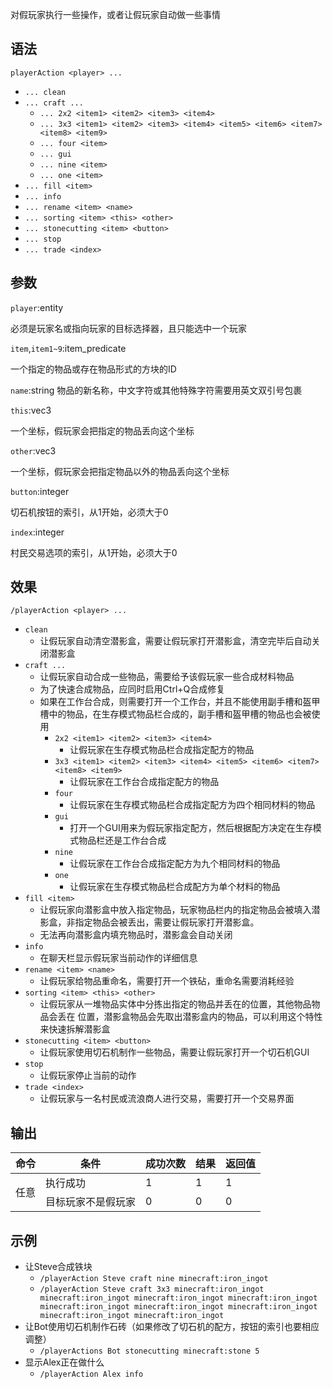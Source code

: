 对假玩家执行一些操作，或者让假玩家自动做一些事情

## 语法

`playerAction <player> ...`

- `... clean`
- `... craft ...`
    - `... 2x2 <item1> <item2> <item3> <item4>`
    - `... 3x3 <item1> <item2> <item3> <item4> <item5> <item6> <item7> <item8> <item9>`
    - `... four <item>`
    - `... gui`
    - `... nine <item>`
    - `... one <item>`
- `... fill <item>`
- `... info`
- `... rename <item> <name>`
- `... sorting <item> <this> <other>`
- `... stonecutting <item> <button>`
- `... stop`
- `... trade <index>`

## 参数

`player`:entity

必须是玩家名或指向玩家的目标选择器，且只能选中一个玩家

`item`,`item1~9`:item_predicate

一个指定的物品或存在物品形式的方块的ID

`name`:string
物品的新名称，中文字符或其他特殊字符需要用英文双引号包裹

`this`:vec3

一个坐标，假玩家会把指定的物品丢向这个坐标

`other`:vec3

一个坐标，假玩家会把指定物品以外的物品丢向这个坐标

`button`:integer

切石机按钮的索引，从1开始，必须大于0

`index`:integer

村民交易选项的索引，从1开始，必须大于0

## 效果

`/playerAction <player> ...`

- `clean`
    - 让假玩家自动清空潜影盒，需要让假玩家打开潜影盒，清空完毕后自动关闭潜影盒
- `craft ...`
    - 让假玩家自动合成一些物品，需要给予该假玩家一些合成材料物品
    - 为了快速合成物品，应同时启用Ctrl+Q合成修复
    - 如果在工作台合成，则需要打开一个工作台，并且不能使用副手槽和盔甲槽中的物品，在生存模式物品栏合成的，副手槽和盔甲槽的物品也会被使用
        - `2x2 <item1> <item2> <item3> <item4>`
            - 让假玩家在生存模式物品栏合成指定配方的物品
        - `3x3 <item1> <item2> <item3> <item4> <item5> <item6> <item7> <item8> <item9>`
            - 让假玩家在工作台合成指定配方的物品
        - `four`
            - 让假玩家在生存模式物品栏合成指定配方为四个相同材料的物品
        - `gui`
            - 打开一个GUI用来为假玩家指定配方，然后根据配方决定在生存模式物品栏还是工作台合成
        - `nine`
            - 让假玩家在工作台合成指定配方为九个相同材料的物品
        - `one`
            - 让假玩家在生存模式物品栏合成配方为单个材料的物品
- `fill <item>`
    - 让假玩家向潜影盒中放入指定物品，玩家物品栏内的指定物品会被填入潜影盒，非指定物品会被丢出，需要让假玩家打开潜影盒。
    - 无法再向潜影盒内填充物品时，潜影盒会自动关闭
- `info`
    - 在聊天栏显示假玩家当前动作的详细信息
- `rename <item> <name>`
    - 让假玩家给物品重命名，需要打开一个铁砧，重命名需要消耗经验
- `sorting <item> <this> <other>`
    - 让假玩家从一堆物品实体中分拣出指定的物品并丢在<this>的位置，其他物品物品会丢在<other>
      位置，潜影盒物品会先取出潜影盒内的物品，可以利用这个特性来快速拆解潜影盒
- `stonecutting <item> <button>`
    - 让假玩家使用切石机制作一些物品，需要让假玩家打开一个切石机GUI
- `stop`
    - 让假玩家停止当前的动作
- `trade <index>`
    - 让假玩家与一名村民或流浪商人进行交易，需要打开一个交易界面

## 输出

<table>
    <tr>
      <th>命令</th>
      <th>条件</th>
      <th>成功次数</th>
      <th>结果</th>
      <th>返回值</th>
    </tr>
  <tbody>
    <tr>
      <td rowspan="2">任意</td>
      <td>执行成功</td>
      <td>1</td>
      <td>1</td>
      <td>1</td>
    </tr>
    <tr>
      <td>目标玩家不是假玩家</td>
      <td>0</td>
      <td>0</td>
      <td>0</td>
    </tr>
  </tbody>
</table>

## 示例

- 让Steve合成铁块
    - `/playerAction Steve craft nine minecraft:iron_ingot`
    - `/playerAction Steve craft 3x3 minecraft:iron_ingot minecraft:iron_ingot minecraft:iron_ingot minecraft:iron_ingot minecraft:iron_ingot minecraft:iron_ingot minecraft:iron_ingot minecraft:iron_ingot minecraft:iron_ingot`
- 让Bot使用切石机制作石砖（如果修改了切石机的配方，按钮的索引也要相应调整）
    - `/playerActions Bot stonecutting minecraft:stone 5`
- 显示Alex正在做什么
    - `/playerAction Alex info`